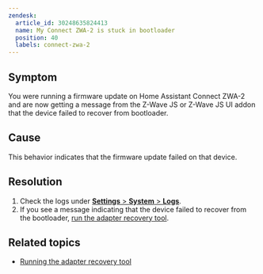 ```yaml
---
zendesk:
  article_id: 30248635824413
  name: My Connect ZWA-2 is stuck in bootloader
  position: 40
  labels: connect-zwa-2
---
```


## Symptom

You were running a firmware update on Home Assistant Connect ZWA-2 and are now getting a message from the Z-Wave JS or Z-Wave JS UI addon that the device failed to recover from bootloader.

## Cause

This behavior indicates that the firmware update failed on that device.

## Resolution

1. Check the logs under [**Settings** > **System** > **Logs**](https://my.home-assistant.io/redirect/logs/).
2. If you see a message indicating that the device failed to recover from the bootloader, [run the adapter recovery tool](/hc/en-us/articles/30248838949405).

## Related topics

- [Running the adapter recovery tool](/hc/en-us/articles/30248838949405)